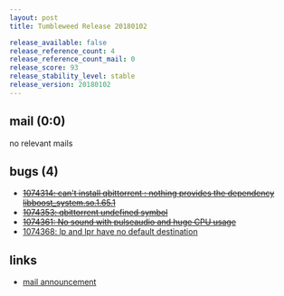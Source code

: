 ```yaml
---
layout: post
title: Tumbleweed Release 20180102

release_available: false
release_reference_count: 4
release_reference_count_mail: 0
release_score: 93
release_stability_level: stable
release_version: 20180102
---
```


## mail (0:0)

no relevant mails

## bugs (4)

<!--more-->

- ~~[1074314: can't install qbittorrent : nothing provides the dependency libboost_system.so.1.65.1](https://bugzilla.opensuse.org/show_bug.cgi?id=1074314)~~
- ~~[1074353: qbittorrent undefined symbol](https://bugzilla.opensuse.org/show_bug.cgi?id=1074353)~~
- ~~[1074361: No sound with pulseaudio and huge CPU usage](https://bugzilla.opensuse.org/show_bug.cgi?id=1074361)~~
- [1074368: lp and lpr have no default destination](https://bugzilla.opensuse.org/show_bug.cgi?id=1074368)



## links

- [mail announcement](https://lists.opensuse.org/opensuse-factory/2018-01/msg00050.html)
